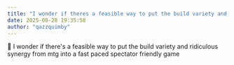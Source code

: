```yaml
---
title: "I wonder if theres a feasible way to put the build variety and ridiculous synergy"
date: 2025-08-28 19:35:58
author: "qazzquimby"
---
```


💭 I wonder if there's a feasible way to put the build variety and ridiculous synergy from mtg into a fast paced spectator friendly game
